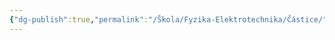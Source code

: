 ```yaml
---
{"dg-publish":true,"permalink":"/Škola/Fyzika-Elektrotechnika/Částice/","created":"1980-01-01T00:00:00.000+01:00","updated":"2024-03-18T08:54:43.882+01:00"}
---
```


